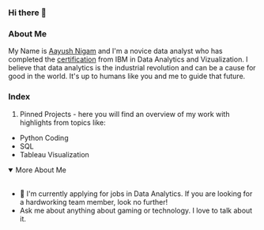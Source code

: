 ### Hi there 👋
### About Me
My Name is [Aayush Nigam](https://www.linkedin.com/in/aayush-nigam/) and I'm a novice data analyst who has completed the [certification](https://coursera.org/share/effa60f4de909ad4448c6cdd15d1eadd) from IBM in Data Analytics and Vizualization. I believe that data analytics is the industrial revolution and can be a cause for good in the world. It's up to humans like you and me to guide that future.


### Index
1. Pinned Projects -  here you will find an overview of my work with highlights from topics like:
  - Python Coding
  - SQL
  - Tableau Visualization


<details open>
<summary>More About Me</summary>
<br>
<ul>
<li>🔭 I'm currently applying for jobs in Data Analytics. If you are looking for a hardworking team member, look no further!</li>
<li> Ask me about anything about gaming or technology. I love to talk about it. </li>
</details>
